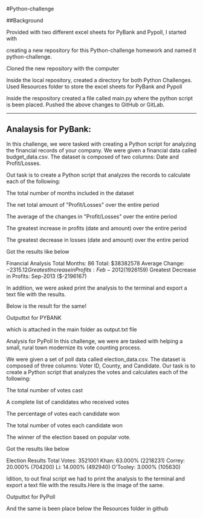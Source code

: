 #Python-challenge

##Background

Provided with two different excel sheets for PyBank and Pypoll, I started with

creating a new repository for this Python-challenge homework and named it python-challenge.

Cloned the new repository with the computer

Inside the local repository, created a directory for both Python Challenges. Used Resources folder to store the excel sheets for PyBank and Pypoll

Inside the respository created a file called main.py where the python script is been placed. Pushed the above changes to GitHub or GitLab.

-----------------------
Analaysis for PyBank:
-----------------------

In this challenge, we were tasked with creating a Python script for analyzing the financial records of your company. We were given a financial data called budget_data.csv. The dataset is composed of two columns: Date and Profit/Losses.

Out task is to create a Python script that analyzes the records to calculate each of the following:

The total number of months included in the dataset

The net total amount of "Profit/Losses" over the entire period

The average of the changes in "Profit/Losses" over the entire period

The greatest increase in profits (date and amount) over the entire period

The greatest decrease in losses (date and amount) over the entire period

Got the results like below

Financial Analysis
Total Months: 86 Total: $38382578 Average Change: $-2315.12 Greatest Increase in Profits: Feb-2012 ($1926159) Greatest Decrease in Profits: Sep-2013 ($-2196167)

In addition, we were asked print the analysis to the terminal and export a text file with the results.

Below is the result for the same!

Outputtxt for PYBANK

which is attached in the main folder as output.txt file

Analysis for PyPoll
In this challenge, we were are tasked with helping a small, rural town modernize its vote counting process.

We were given a set of poll data called election_data.csv. The dataset is composed of three columns: Voter ID, County, and Candidate. Our task is to create a Python script that analyzes the votes and calculates each of the following:

The total number of votes cast

A complete list of candidates who received votes

The percentage of votes each candidate won

The total number of votes each candidate won

The winner of the election based on popular vote.

Got the results like below

Election Results
Total Votes: 3521001
Khan: 63.000% (2218231) Correy: 20.000% (704200) Li: 14.000% (492940) O'Tooley: 3.000% (105630)

Idition, to out final script we had to print the analysis to the terminal and export a text file with the results.Here is the image of the same.

Outputtxt for PyPoll

And the same is been place below the Resources folder in github

